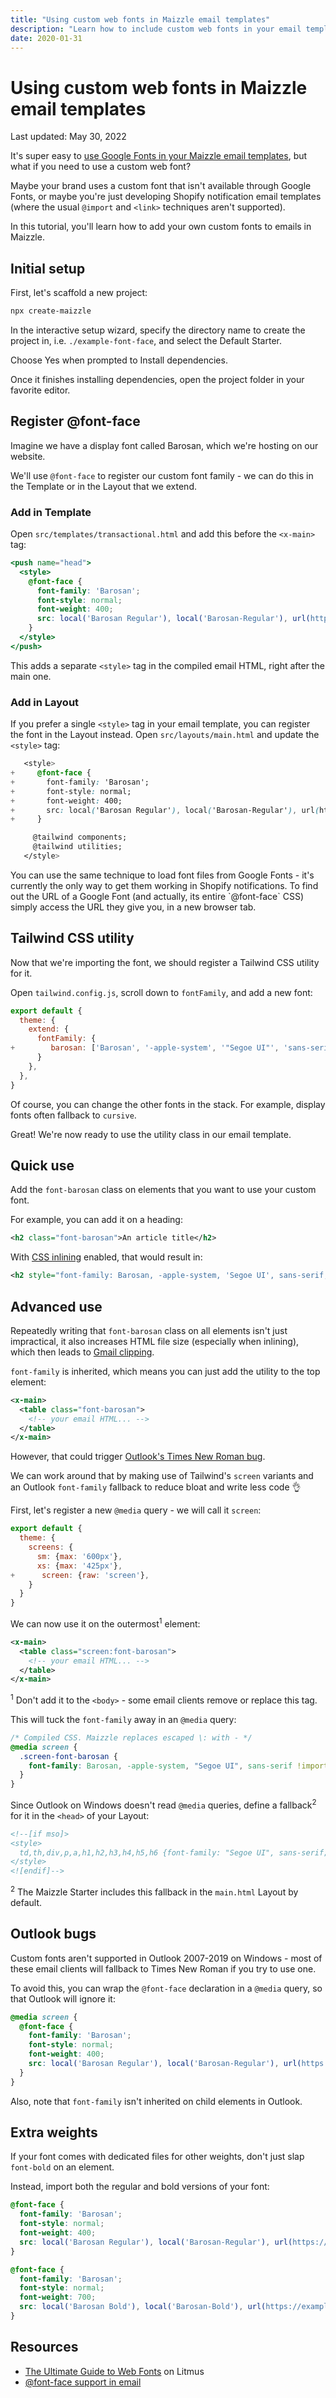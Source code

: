 ```yaml
---
title: "Using custom web fonts in Maizzle email templates"
description: "Learn how to include custom web fonts in your email templates and use them efficiently through Tailwind CSS utilities."
date: 2020-01-31
---
```


# Using custom web fonts in Maizzle email templates

<p class="text-sm">Last updated: May 30, 2022</p>

It's super easy to [use Google Fonts in your Maizzle email templates](/docs/examples/google-fonts), but what if you need to use a custom web font?

Maybe your brand uses a custom font that isn't available through Google Fonts, or maybe you're just developing Shopify notification email templates (where the usual `@import` and `<link>` techniques aren't supported).

In this tutorial, you'll learn how to add your own custom fonts to emails in Maizzle.

## Initial setup

First, let's scaffold a new project:

```sh
npx create-maizzle
```

In the interactive setup wizard, specify the directory name to create the project in, i.e. `./example-font-face`, and select the Default Starter.

Choose Yes when prompted to Install dependencies.

Once it finishes installing dependencies, open the project folder in your favorite editor.

## Register @font-face

Imagine we have a display font called Barosan, which we're hosting on our website.

We'll use `@font-face` to register our custom font family - we can do this in the Template or in the Layout that we extend.

### Add in Template

Open `src/templates/transactional.html` and add this before the `<x-main>` tag:

```hbs [src/templates/transactional.html]
<push name="head">
  <style>
    @font-face {
      font-family: 'Barosan';
      font-style: normal;
      font-weight: 400;
      src: local('Barosan Regular'), local('Barosan-Regular'), url(https://example.com/fonts/barosan.woff2) format('woff2');
    }
  </style>
</push>
```

This adds a separate `<style>` tag in the compiled email HTML, right after the main one.

### Add in Layout

If you prefer a single `<style>` tag in your email template, you can register the font in the Layout instead. Open `src/layouts/main.html` and update the `<style>` tag:

```css [src/layouts/main.html] no-copy {2-7} diff
   <style>
+     @font-face {
+       font-family: 'Barosan';
+       font-style: normal;
+       font-weight: 400;
+       src: local('Barosan Regular'), local('Barosan-Regular'), url(https://example.com/fonts/barosan.woff2) format('woff2');
+     }

     @tailwind components;
     @tailwind utilities;
   </style>
```

<Alert>
You can use the same technique to load font files from Google Fonts - it's currently the only way to get them working in Shopify notifications. To find out the URL of a Google Font (and actually, its entire `@font-face` CSS) simply access the URL they give you, in a new browser tab.
</Alert>

## Tailwind CSS utility

Now that we're importing the font, we should register a Tailwind CSS utility for it.

Open `tailwind.config.js`, scroll down to `fontFamily`, and add a new font:

```js [tailwind.config.js] {5} diff
export default {
  theme: {
    extend: {
      fontFamily: {
+        barosan: ['Barosan', '-apple-system', '"Segoe UI"', 'sans-serif'],
      }
    },
  },
}
```

Of course, you can change the other fonts in the stack. For example, display fonts often fallback to `cursive`.

Great! We're now ready to use the utility class in our email template.

## Quick use

Add the `font-barosan` class on elements that you want to use your custom font.

For example, you can add it on a heading:

```xml
<h2 class="font-barosan">An article title</h2>
```

With [CSS inlining](/docs/transformers/inline-css) enabled, that would result in:

```xml
<h2 style="font-family: Barosan, -apple-system, 'Segoe UI', sans-serif;">An article title</h2>
```

## Advanced use

Repeatedly writing that `font-barosan` class on all elements isn't just impractical, it also increases HTML file size (especially when inlining), which then leads to [Gmail clipping](https://github.com/hteumeuleu/email-bugs/issues/41).

`font-family` is inherited, which means you can just add the utility to the top element:

```xml [src/templates/transactional.html]
<x-main>
  <table class="font-barosan">
    <!-- your email HTML... -->
  </table>
</x-main>
```

However, that could trigger [Outlook's Times New Roman bug](https://www.caniemail.com/search/?s=font#font-face-cite-note-5).

We can work around that by making use of Tailwind's `screen` variants and an Outlook `font-family` fallback to reduce bloat and write less code 👌

First, let's register a new `@media` query - we will call it `screen`:

```js [tailwind.config.js] {6} diff
export default {
  theme: {
    screens: {
      sm: {max: '600px'},
      xs: {max: '425px'},
+      screen: {raw: 'screen'},
    }
  }
}
```

We can now use it on the outermost<sup>1</sup> element:

```xml [src/templates/transactional.html]
<x-main>
  <table class="screen:font-barosan">
    <!-- your email HTML... -->
  </table>
</x-main>
```

<Alert><sup>1</sup> Don't add it to the `<body>` - some email clients remove or replace this tag.</Alert>

This will tuck the `font-family` away in an `@media` query:

```css
/* Compiled CSS. Maizzle replaces escaped \: with - */
@media screen {
  .screen-font-barosan {
    font-family: Barosan, -apple-system, "Segoe UI", sans-serif !important;
  }
}
```

Since Outlook on Windows doesn't read `@media` queries, define a fallback<sup>2</sup> for it in the `<head>` of your Layout:

```xml [src/layouts/main.html]
<!--[if mso]>
<style>
  td,th,div,p,a,h1,h2,h3,h4,h5,h6 {font-family: "Segoe UI", sans-serif;}
</style>
<![endif]-->
```

<Alert><sup>2</sup> The Maizzle Starter includes this fallback in the `main.html` Layout by default.</Alert>

## Outlook bugs

Custom fonts aren't supported in Outlook 2007-2019 on Windows - most of these email clients will fallback to Times New Roman if you try to use one.

To avoid this, you can wrap the `@font-face` declaration in a `@media` query, so that Outlook will ignore it:

```css
@media screen {
  @font-face {
    font-family: 'Barosan';
    font-style: normal;
    font-weight: 400;
    src: local('Barosan Regular'), local('Barosan-Regular'), url(https://example.com/fonts/barosan.woff2) format('woff2');
  }
}
```

Also, note that `font-family` isn't inherited on child elements in Outlook.

## Extra weights

If your font comes with dedicated files for other weights, don't just slap `font-bold` on an element.

Instead, import both the regular and bold versions of your font:

```css
@font-face {
  font-family: 'Barosan';
  font-style: normal;
  font-weight: 400;
  src: local('Barosan Regular'), local('Barosan-Regular'), url(https://example.com/fonts/barosan.woff2) format('woff2');
}

@font-face {
  font-family: 'Barosan';
  font-style: normal;
  font-weight: 700;
  src: local('Barosan Bold'), local('Barosan-Bold'), url(https://example.com/fonts/barosan-bold.woff2) format('woff2');
}
```

## Resources

- [The Ultimate Guide to Web Fonts](https://litmus.com/blog/the-ultimate-guide-to-web-fonts) on Litmus
- [@font-face support in email](https://www.caniemail.com/features/css-at-font-face/)
